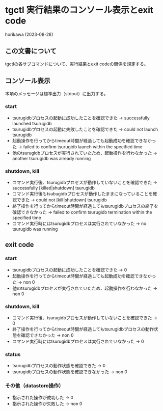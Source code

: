 # tgctl 実行結果のコンソール表示とexit code

horikawa (2023-08-28)

## この文書について

tgctlの各サブコマンドについて、実行結果とexit codeの関係を規定する。

## コンソール表示
本項のメッセージは標準出力（stdout）に出力する。

### start
* tsurugidbプロセスの起動に成功したことを確認できた -> successfully launched tsurugidb
* tsurugidbプロセスの起動に失敗したことを確認できた -> could not launch tsurugidb
* 起動操作を行ってからtimeout時間が経過しても起動成功を確認できなかった -> failed to confirm tsurugidb launch within the specified time
* 他のtsurugidbプロセスが実行されていたため、起動操作を行わなかった -> another tsurugidb was already running
  
### shutdown, kill 
* コマンド実行後、tsurugidbプロセスが動作していないことを確認できた -> successfully [killed|shutdown] tsurugidb
* コマンド実行後もtsubugidbプロセスが動作したままになっていることを確認できた -> could not [kill|shutdown] tsurugidb
* 終了操作を行ってからtimeout時間が経過してもtsurugidbプロセスの終了を確認できなかった -> failed to confirm tsurugidb termination within the specified time
* コマンド実行時にはtsurugidbプロセスは実行されていなかった -> no tsurugidb was running
 
## exit code
### start
* tsurugidbプロセスの起動に成功したことを確認できた -> 0
* 起動操作を行ってからtimeout時間が経過しても起動成功を確認できなかった -> non 0
* 他のtsurugidbプロセスが実行されていたため、起動操作を行わなかった -> non 0
  
### shutdown, kill 
* コマンド実行後、tsurugidbプロセスが動作していないことを確認できた -> 0
* 終了操作を行ってからtimeout時間が経過してもtsurugidbプロセスの動作状態を確認できなかった -> non 0
* コマンド実行時にはtsurugidbプロセスは実行されていなかった -> 0

### status
* tsurugidbプロセスの動作状態を確認できた -> 0
* tsurugidbプロセスの動作状態を確認できなかった -> non 0

### その他（datastore操作）
* 指示された操作が成功した -> 0
* 指示された操作が失敗した -> non 0
